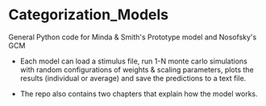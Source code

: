 # Categorization_Models

General Python code for Minda &amp; Smith's Prototype model and Nosofsky's GCM


* Each model can load a stimulus file, run 1-N monte carlo simulations with random configurations of weights &
scaling parameters, plots the results (individual or average) and save the predictions to a text file.

* The repo also contains two chapters that explain how the model works. 

